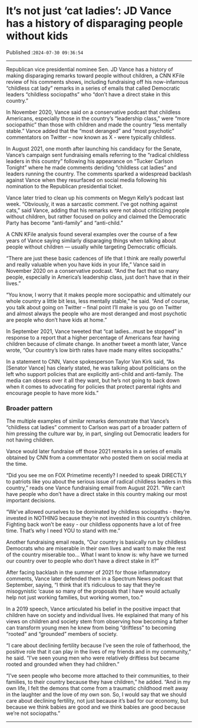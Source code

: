 # It’s not just ‘cat ladies’: JD Vance has a history of disparaging people without kids

Published :`2024-07-30 09:36:54`

---

Republican vice presidential nominee Sen. JD Vance has a history of making disparaging remarks toward people without children, a CNN KFile review of his comments shows, including fundraising off his now-infamous “childless cat lady” remarks in a series of emails that called Democratic leaders “childless sociopaths” who “don’t have a direct stake in this country.”

In November 2020, Vance said on a conservative podcast that childless Americans, especially those in the country’s “leadership class,” were “more sociopathic” than those with children and made the country “less mentally stable.” Vance added that the “most deranged” and “most psychotic” commentators on Twitter – now known as X - were typically childless.

In August 2021, one month after launching his candidacy for the Senate, Vance’s campaign sent fundraising emails referring to the “radical childless leaders in this country” following his appearance on “Tucker Carlson Tonight” where he made comments deriding “childless cat ladies” and leaders running the country. The comments sparked a widespread backlash against Vance when they resurfaced on social media following his nomination to the Republican presidential ticket.

Vance later tried to clean up his comments on Megyn Kelly’s podcast last week. “Obviously, it was a sarcastic comment. I’ve got nothing against cats,” said Vance, adding that his remarks were not about criticizing people without children, but rather focused on policy and claimed the Democratic Party has become “anti-family” and “anti-child.”

A CNN KFile analysis found several examples over the course of a few years of Vance saying similarly disparaging things when talking about people without children — usually while targeting Democratic officials.

“There are just these basic cadences of life that I think are really powerful and really valuable when you have kids in your life,” Vance said in November 2020 on a conservative podcast. “And the fact that so many people, especially in America’s leadership class, just don’t have that in their lives.”

“You know, I worry that it makes people more sociopathic and ultimately our whole country a little bit less, less mentally stable,” he said. “And of course, you talk about going on Twitter – final point I’ll make is you go on Twitter and almost always the people who are most deranged and most psychotic are people who don’t have kids at home.”

In September 2021, Vance tweeted that “cat ladies…must be stopped” in response to a report that a higher percentage of Americans fear having children because of climate change. In another tweet a month later, Vance wrote, “Our country’s low birth rates have made many elites sociopaths.”

In a statement to CNN, Vance spokesperson Taylor Van Kirk said, “As [Senator Vance] has clearly stated, he was talking about politicians on the left who support policies that are explicitly anti-child and anti-family. The media can obsess over it all they want, but he’s not going to back down when it comes to advocating for policies that protect parental rights and encourage people to have more kids.”

### Broader pattern

The multiple examples of similar remarks demonstrate that Vance’s “childless cat ladies” comment to Carlson was part of a broader pattern of him pressing the culture war by, in part, singling out Democratic leaders for not having children.

Vance would later fundraise off those 2021 remarks in a series of emails obtained by CNN from a commentator who posted them on social media at the time.

“Did you see me on FOX Primetime recently? I needed to speak DIRECTLY to patriots like you about the serious issue of radical childless leaders in this country,” reads one Vance fundraising email from August 2021. “We can’t have people who don’t have a direct stake in this country making our most important decisions.

“We’ve allowed ourselves to be dominated by childless sociopaths - they’re invested in NOTHING because they’re not invested in this country’s children. Fighting back won’t be easy - our childless opponents have a lot of free time. That’s why I need YOU to stand with me.”

Another fundraising email reads, “Our country is basically run by childless Democrats who are miserable in their own lives and want to make the rest of the country miserable too… What I want to know is: why have we turned our country over to people who don’t have a direct stake in it?”

After facing backlash in the summer of 2021 for those inflammatory comments, Vance later defended them in a Spectrum News podcast that September, saying, “I think that it’s ridiculous to say that they’re misogynistic ‘cause so many of the proposals that I have would actually help not just working families, but working women, too.”

In a 2019 speech, Vance articulated his belief in the positive impact that children have on society and individual lives. He explained that many of his views on children and society stem from observing how becoming a father can transform young men he knew from being “driftless” to becoming “rooted” and “grounded” members of society.

“I care about declining fertility because I’ve seen the role of fatherhood, the positive role that it can play in the lives of my friends and in my community,” he said. “I’ve seen young men who were relatively driftless but became rooted and grounded when they had children.”

“I’ve seen people who become more attached to their communities, to their families, to their country because they have children,” he added. “And in my own life, I felt the demons that come from a traumatic childhood melt away in the laughter and the love of my own son. So, I would say that we should care about declining fertility, not just because it’s bad for our economy, but because we think babies are good and we think babies are good because we’re not sociopaths.”

---

